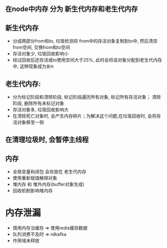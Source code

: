 ## 在node中内存 分为 新生代内存和老生代内存

## 新生代内存
* 分成两部分from和to, 垃圾检测将 from中的存活对象复制到to中, 然后清空from空间, 交换from和to空间
* 存活对象少, 垃圾回收影响小
* 经过回收后还存活或to使用空间大于25%, 此时会将该对象分配到老生代内存中, 这种现象成为`晋升`

## 老生代内存: 
* 分为标记阶段和清除阶段, 标记阶段遍历所有对象, 标记所有存活对象； 清除阶段, 删除所有未标记对象
* 存活对象多, 垃圾回收影响大
* 在清除死亡对象时, 会产生内存碎片；为解决这个问题,在垃圾回收时, 会将存活对象移至一侧

## 在清理垃圾时, 会暂停主线程


## 内存 
* 全局变量和闭包 会存放在 老生代内存
* 使用重新赋值解绑对象
* 堆内存 和 堆外内存(buffer对象生成)
* 回收机制影响堆内存

# 内存泄漏
* 慎用内存当缓存 => 使用redis缓存数据
* 队列消费不及时 => rdkafka
* 作用域未释放 